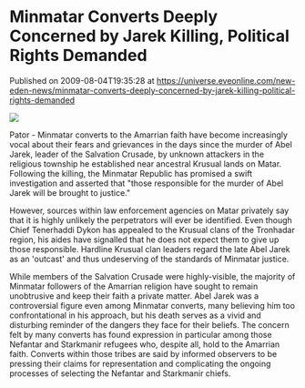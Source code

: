 # Minmatar Converts Deeply Concerned by Jarek Killing, Political Rights Demanded
Published on 2009-08-04T19:35:28 at https://universe.eveonline.com/new-eden-news/minmatar-converts-deeply-concerned-by-jarek-killing-political-rights-demanded

![](http://www.eve-mercury.net/images/mercurybanner.png)  
  
Pator - Minmatar converts to the Amarrian faith have become increasingly vocal about their fears and grievances in the days since the murder of Abel Jarek, leader of the Salvation Crusade, by unknown attackers in the religious township he established near ancestral Krusual lands on Matar. Following the killing, the Minmatar Republic has promised a swift investigation and asserted that "those responsible for the murder of Abel Jarek will be brought to justice."

However, sources within law enforcement agencies on Matar privately say that it is highly unlikely the perpetrators will ever be identified. Even though Chief Tenerhaddi Dykon has appealed to the Krusual clans of the Tronhadar region, his aides have signalled that he does not expect them to give up those responsible. Hardline Krusual clan leaders regard the late Abel Jarek as an 'outcast' and thus undeserving of the standards of Minmatar justice.

While members of the Salvation Crusade were highly-visible, the majority of Minmatar followers of the Amarrian religion have sought to remain unobtrusive and keep their faith a private matter. Abel Jarek was a controversial figure even among Minmatar converts, many believing him too confrontational in his approach, but his death serves as a vivid and disturbing reminder of the dangers they face for their beliefs. The concern felt by many converts has found expression in particular among those Nefantar and Starkmanir refugees who, despite all, hold to the Amarrian faith. Converts within those tribes are said by informed observers to be pressing their claims for representation and complicating the ongoing processes of selecting the Nefantar and Starkmanir chiefs.
